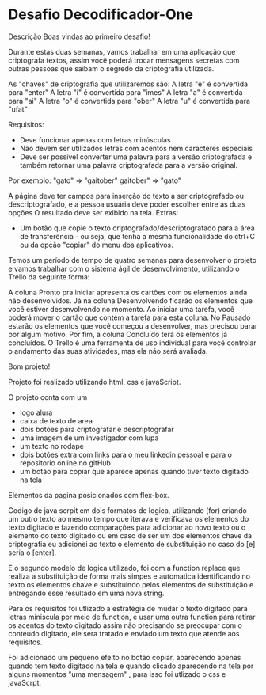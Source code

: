 # Desafio Decodificador-One

Descrição
Boas vindas ao primeiro desafio!

Durante estas duas semanas, vamos trabalhar em uma aplicação que criptografa textos, assim você poderá trocar mensagens secretas com outras pessoas que saibam o segredo da criptografia utilizada.

As "chaves" de criptografia que utilizaremos são:
A letra "e" é convertida para "enter"
A letra "i" é convertida para "imes"
A letra "a" é convertida para "ai"
A letra "o" é convertida para "ober"
A letra "u" é convertida para "ufat"

Requisitos:
- Deve funcionar apenas com letras minúsculas
- Não devem ser utilizados letras com acentos nem caracteres especiais
- Deve ser possível converter uma palavra para a versão criptografada e também retornar uma palavra criptografada para a versão original.

Por exemplo:
"gato" => "gaitober"
gaitober" => "gato"

A página deve ter campos para inserção do texto a ser criptografado ou descriptografado, e a pessoa usuária deve poder escolher entre as duas opções
O resultado deve ser exibido na tela.
Extras:
- Um botão que copie o texto criptografado/descriptografado para a área de transferência - ou seja, que tenha a mesma funcionalidade do ctrl+C ou da opção "copiar" do menu dos aplicativos.

Temos um período de tempo de quatro semanas para desenvolver o projeto e vamos trabalhar com o sistema ágil de desenvolvimento, utilizando o Trello da seguinte forma:

A coluna Pronto pra iniciar apresenta os cartões com os elementos ainda não desenvolvidos.
Já na coluna Desenvolvendo ficarão os elementos que você estiver desenvolvendo no momento. Ao iniciar uma tarefa, você poderá mover o cartão que contém a tarefa para esta coluna.
No Pausado estarão os elementos que você começou a desenvolver, mas precisou parar por algum motivo.
Por fim, a coluna Concluído terá os elementos já concluídos.
O Trello é uma ferramenta de uso individual para você controlar o andamento das suas atividades, mas ela não será avaliada.

Bom projeto!

Projeto foi realizado utilizando html, css e javaScript.

O projeto conta com um 
* logo alura
* caixa de texto de area 
* dois botões para criptografar e descriptografar
* uma imagem de um investigador com lupa
* um texto no rodape
* dois botões extra com links para o meu linkedin pessoal e para o repositorio online no gitHub
* um botão para copiar que aparece apenas quando tiver texto digitado na tela   

Elementos da pagina posicionados com flex-box.

Codigo de java scrpit em dois formatos de logica, utilizando (for) criando um outro texto ao mesmo tempo que iterava e verificava os elementos do texto digitado e fazendo comparações para adicionar ao novo texto ou o elemento do texto digitado ou em caso de ser um dos elementos chave da criptografia eu adicionei ao texto o elemento de substituição no caso do [e] seria o [enter].

E o segundo modelo de logica utilizado, foi com a function replace que realiza a substituição de forma mais simpes e automatica identificando no texto os elementos chave e substituindo pelos elementos de substituição e entregando esse resultado em uma nova string.

Para os requisitos foi utlizado a estratégia de mudar o texto digitado para letras miniscula por meio de function, e usar uma outra function para retirar os acentos do texto digitado assim não precisando se preocupar com o conteudo digitado, ele sera tratado e enviado um texto que atende aos requisitos.

Foi adicionado um pequeno efeito no botão copiar, aparecendo apenas quando tem texto digitado na tela e quando clicado aparecendo na tela por alguns momentos "uma mensagem" , para isso foi utlizado o css e javaScrpt. 
